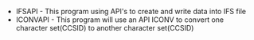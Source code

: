* IFSAPI - This program using API's to create and write data into IFS file
* ICONVAPI - This program will use an API ICONV to convert one character set(CCSID) to another character set(CCSID)
